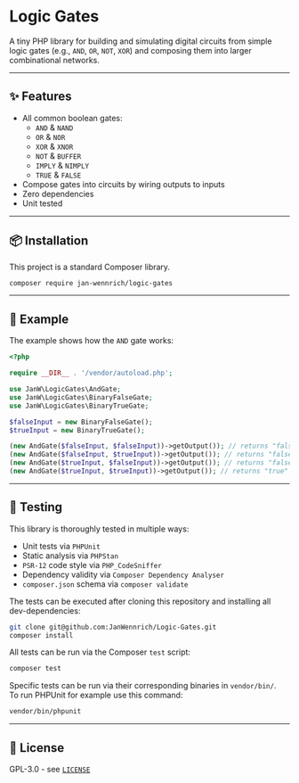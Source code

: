 # Logic Gates

A tiny PHP library for building and simulating digital circuits from simple logic gates (e.g., `AND`, `OR`, `NOT`, `XOR`) and composing them into larger combinational networks.

---

## ✨ Features

* All common boolean gates: 
    * `AND` & `NAND`
    * `OR` & `NOR`
    * `XOR` & `XNOR`
    * `NOT` & `BUFFER`
    * `IMPLY` & `NIMPLY`
    * `TRUE` & `FALSE`
* Compose gates into circuits by wiring outputs to inputs
* Zero dependencies
* Unit tested

---

## 📦 Installation

This project is a standard Composer library.

```bash
composer require jan-wennrich/logic-gates
```
---

## 🚀 Example

The example shows how the `AND` gate works:

```php
<?php

require __DIR__ . '/vendor/autoload.php';

use JanW\LogicGates\AndGate;
use JanW\LogicGates\BinaryFalseGate;
use JanW\LogicGates\BinaryTrueGate;

$falseInput = new BinaryFalseGate();
$trueInput = new BinaryTrueGate();

(new AndGate($falseInput, $falseInput))->getOutput()); // returns "false"
(new AndGate($falseInput, $trueInput))->getOutput()); // returns "false"
(new AndGate($trueInput, $falseInput))->getOutput()); // returns "false"
(new AndGate($trueInput, $trueInput))->getOutput()); // returns "true"

```
---

## 🧪 Testing

This library is thoroughly tested in multiple ways:
- Unit tests via `PHPUnit`
- Static analysis via `PHPStan`
- `PSR-12` code style via `PHP_CodeSniffer`
- Dependency validity via `Composer Dependency Analyser`
- `composer.json` schema via `composer validate`

The tests can be executed after cloning this repository and installing all dev-dependencies:
```bash
git clone git@github.com:JanWennrich/Logic-Gates.git
composer install
```

All tests can be run via the Composer `test` script:

```bash
composer test
```

Specific tests can be run via their corresponding binaries in `vendor/bin/`.  
To run PHPUnit for example use this command:

```bash
vendor/bin/phpunit
```

---

## 📄 License

GPL-3.0 - see [`LICENSE`](./LICENSE)
